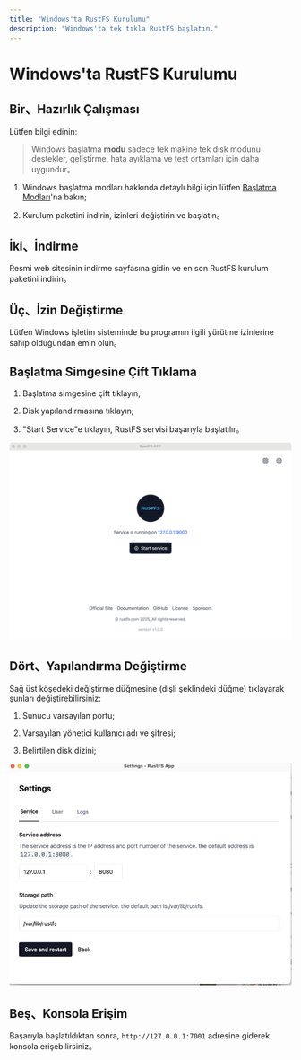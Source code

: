 ```yaml
---
title: "Windows'ta RustFS Kurulumu"
description: "Windows'ta tek tıkla RustFS başlatın."
---
```


# Windows'ta RustFS Kurulumu

## Bir、Hazırlık Çalışması

Lütfen bilgi edinin:

> Windows başlatma **modu** sadece tek makine tek disk modunu destekler, geliştirme, hata ayıklama ve test ortamları için daha uygundur。

1. Windows başlatma modları hakkında detaylı bilgi için lütfen [Başlatma Modları](../linux/index.md#mode)'na bakın;

2. Kurulum paketini indirin, izinleri değiştirin ve başlatın。

## İki、İndirme

Resmi web sitesinin indirme sayfasına gidin ve en son RustFS kurulum paketini indirin。

## Üç、İzin Değiştirme

Lütfen Windows işletim sisteminde bu programın ilgili yürütme izinlerine sahip olduğundan emin olun。

## Başlatma Simgesine Çift Tıklama

1. Başlatma simgesine çift tıklayın;

2. Disk yapılandırmasına tıklayın;

3. "Start Service"e tıklayın, RustFS servisi başarıyla başlatılır。

<img src="./images/windows-setup.jpg" alt="windows başlatma" />

## Dört、Yapılandırma Değiştirme

Sağ üst köşedeki değiştirme düğmesine (dişli şeklindeki düğme) tıklayarak şunları değiştirebilirsiniz:

1. Sunucu varsayılan portu;

2. Varsayılan yönetici kullanıcı adı ve şifresi;

3. Belirtilen disk dizini;

<img src="./images/setting.jpg" alt="RustFS windows yapılandırması" />

## Beş、Konsola Erişim

Başarıyla başlatıldıktan sonra, `http://127.0.0.1:7001` adresine giderek konsola erişebilirsiniz。

